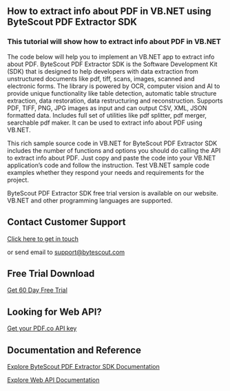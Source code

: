 ## How to extract info about PDF in VB.NET using ByteScout PDF Extractor SDK

### This tutorial will show how to extract info about PDF in VB.NET

The code below will help you to implement an VB.NET app to extract info about PDF. ByteScout PDF Extractor SDK is the Software Development Kit (SDK) that is designed to help developers with data extraction from unstructured documents like pdf, tiff, scans, images, scanned and electronic forms. The library is powered by OCR, computer vision and AI to provide unique functionality like table detection, automatic table structure extraction, data restoration, data restructuring and reconstruction. Supports PDF, TIFF, PNG, JPG images as input and can output CSV, XML, JSON formatted data. Includes full set of utilities like pdf splitter, pdf merger, searchable pdf maker. It can be used to extract info about PDF using VB.NET.

This rich sample source code in VB.NET for ByteScout PDF Extractor SDK includes the number of functions and options you should do calling the API to extract info about PDF. Just copy and paste the code into your VB.NET application’s code and follow the instruction. Test VB.NET sample code examples whether they respond your needs and requirements for the project.

ByteScout PDF Extractor SDK free trial version is available on our website. VB.NET and other programming languages are supported.

## Contact Customer Support

[Click here to get in touch](https://bytescout.zendesk.com/hc/en-us/requests/new?subject=ByteScout%20PDF%20Extractor%20SDK%20Question)

or send email to [support@bytescout.com](mailto:support@bytescout.com?subject=ByteScout%20PDF%20Extractor%20SDK%20Question) 

## Free Trial Download

[Get 60 Day Free Trial](https://bytescout.com/download/web-installer?utm_source=github-readme)

## Looking for Web API? 

[Get your PDF.co API key](https://pdf.co/documentation/api?utm_source=github-readme)

## Documentation and Reference

[Explore ByteScout PDF Extractor SDK Documentation](https://bytescout.com/documentation/index.html?utm_source=github-readme)

[Explore Web API Documentation](https://pdf.co/documentation/api?utm_source=github-readme)